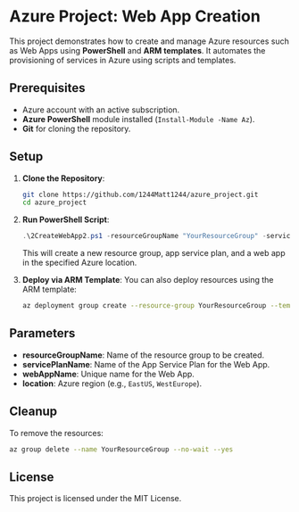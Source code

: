 # Azure Project: Web App Creation

This project demonstrates how to create and manage Azure resources such as Web Apps using **PowerShell** and **ARM templates**. It automates the provisioning of services in Azure using scripts and templates.

## Prerequisites
- Azure account with an active subscription.
- **Azure PowerShell** module installed (`Install-Module -Name Az`).
- **Git** for cloning the repository.

## Setup

1. **Clone the Repository**:
   ```bash
   git clone https://github.com/1244Matt1244/azure_project.git
   cd azure_project
   ```

2. **Run PowerShell Script**:
   ```powershell
   .\2CreateWebApp2.ps1 -resourceGroupName "YourResourceGroup" -servicePlanName "YourServicePlan" -webAppName "YourWebAppName" -location "EastUS"
   ```

   This will create a new resource group, app service plan, and a web app in the specified Azure location.

3. **Deploy via ARM Template**:
   You can also deploy resources using the ARM template:
   ```bash
   az deployment group create --resource-group YourResourceGroup --template-file template.json --parameters parameters.json
   ```

## Parameters

- **resourceGroupName**: Name of the resource group to be created.
- **servicePlanName**: Name of the App Service Plan for the Web App.
- **webAppName**: Unique name for the Web App.
- **location**: Azure region (e.g., `EastUS`, `WestEurope`).

## Cleanup

To remove the resources:
```bash
az group delete --name YourResourceGroup --no-wait --yes
```

## License
This project is licensed under the MIT License.
